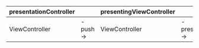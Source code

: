 
presentationController |  | presentingViewController |  | current |  | presentedViewController
------------ | ------------- | ------------- | ------------- | ------------- | ------------- | -------------
ViewController | - push -> | ViewController | - present -> | ViewController | - present -> | ViewController
